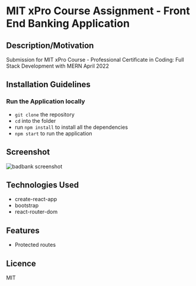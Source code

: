 # MIT xPro Course Assignment - Front End Banking Application

## Description/Motivation

Submission for MIT xPro Course - Professional Certificate in Coding: Full Stack Development with MERN April 2022

## Installation Guidelines

### Run the Application locally

- `git clone` the repository
- `cd` into the folder
- run `npm install` to install all the dependencies
- `npm start` to run the application

## Screenshot

![badbank screenshot](https://github.com/danielmarkow/banking-application/blob/main/bad-bank.png?raw=true)

## Technologies Used

- create-react-app
- bootstrap
- react-router-dom

## Features

- Protected routes

## Licence

MIT
